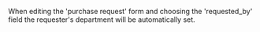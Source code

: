 When editing the 'purchase request' form and choosing the 'requested_by'
field the requester's department will be automatically set.
